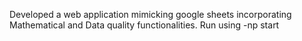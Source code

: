 Developed a web application mimicking google sheets incorporating Mathematical and Data quality functionalities.
Run using -np start
